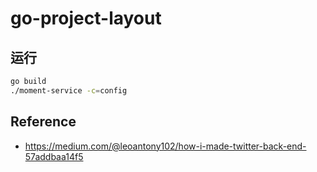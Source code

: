 # go-project-layout


## 运行

```bash
go build
./moment-service -c=config
```

## Reference

- https://medium.com/@leoantony102/how-i-made-twitter-back-end-57addbaa14f5
